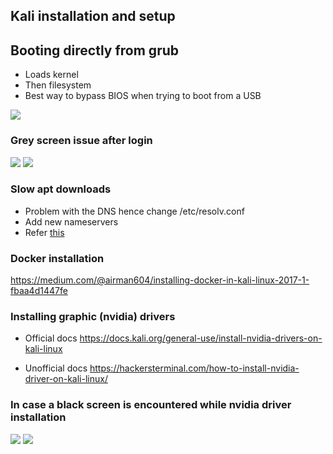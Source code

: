 ## Kali installation and setup

## Booting directly from grub
* Loads kernel
* Then filesystem
* Best way to bypass BIOS when trying to boot from a USB

![](../static/5.jpg)

### Grey screen issue after login

![](../static/1.jpg)
![](../static/2.jpg)


### Slow apt downloads

* Problem with the DNS hence change /etc/resolv.conf
* Add new nameservers
* Refer [this](https://www.blackmoreops.com/2013/10/30/fix-kali-linux-apt-get-slow-update/)


### Docker installation

https://medium.com/@airman604/installing-docker-in-kali-linux-2017-1-fbaa4d1447fe

### Installing graphic (nvidia) drivers

* Official docs
https://docs.kali.org/general-use/install-nvidia-drivers-on-kali-linux

* Unofficial docs
https://hackersterminal.com/how-to-install-nvidia-driver-on-kali-linux/

### In case a black screen is encountered while nvidia driver installation


![](../static/3.jpg)
![](../static/4.jpg)

